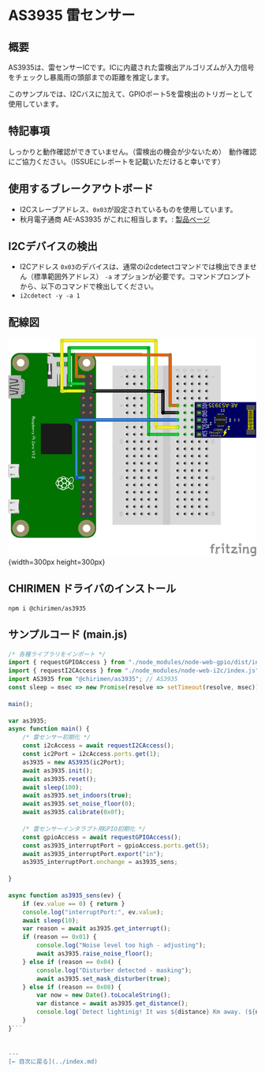 # AS3935 雷センサー

## 概要
AS3935は、雷センサーICです。ICに内蔵された雷検出アルゴリズムが入力信号をチェックし暴風雨の頭部までの距離を推定します。

このサンプルでは、I2Cバスに加えて、GPIOポート5を雷検出のトリガーとして使用しています。

## 特記事項
しっかりと動作確認ができていません。（雷検出の機会が少ないため）　動作確認にご協力ください。（ISSUEにレポートを記載いただけると幸いです）

## 使用するブレークアウトボード

- I2Cスレーブアドレス、```0x03```が設定されているものを使用しています。
- 秋月電子通商 AE-AS3935 がこれに相当します。: [製品ページ](https://akizukidenshi.com/catalog/g/gK-08685/)　

## I2Cデバイスの検出

- I2Cアドレス ```0x03```のデバイスは、通常のi2cdetectコマンドでは検出できません（標準範囲外アドレス） ```-a``` オプションが必要です。コマンドプロンプトから、以下のコマンドで検出してください。
- ```i2cdetect -y -a 1```

## 配線図

![配線図](./schematic.png "schematic"){width=300px height=300px}

## CHIRIMEN ドライバのインストール

```shell
npm i @chirimen/as3935
```

## サンプルコード (main.js)

```javascript
/* 各種ライブラリをインポート */
import { requestGPIOAccess } from "./node_modules/node-web-gpio/dist/index.js"; // WebGPIO 
import { requestI2CAccess } from "./node_modules/node-web-i2c/index.js"; // WebI2C
import AS3935 from "@chirimen/as3935"; // AS3935
const sleep = msec => new Promise(resolve => setTimeout(resolve, msec));

main();

var as3935;
async function main() {
    /* 雷センサー初期化 */
    const i2cAccess = await requestI2CAccess();
    const ic2Port = i2cAccess.ports.get(1);
    as3935 = new AS3935(ic2Port);
    await as3935.init();
    await as3935.reset();
    await sleep(100);
    await as3935.set_indoors(true);
    await as3935.set_noise_floor(0);
    await as3935.calibrate(0x0f);

    /* 雷センサーインタラプト用GPIO初期化 */
    const gpioAccess = await requestGPIOAccess();
    const as3935_interruptPort = gpioAccess.ports.get(5);
    await as3935_interruptPort.export("in");
    as3935_interruptPort.onchange = as3935_sens;

}

async function as3935_sens(ev) {
    if (ev.value == 0) { return }
    console.log("interruptPort:", ev.value);
    await sleep(10);
    var reason = await as3935.get_interrupt();
    if (reason == 0x01) {
        console.log("Noise level too high - adjusting");
        await as3935.raise_noise_floor();
    } else if (reason == 0x04) {
        console.log("Disturber detected - masking");
        await as3935.set_mask_disturber(true);
    } else if (reason == 0x08) {
        var now = new Date().toLocaleString();
        var distance = await as3935.get_distance();
        console.log(`Detect lightinig! It was ${distance} Km away. (${now}) `);
    }
}```


---
[← 目次に戻る](../index.md)
